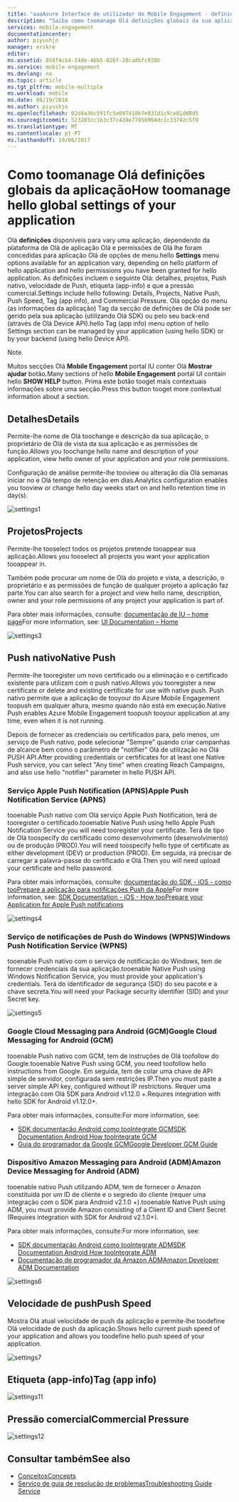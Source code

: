 ```yaml
---
title: "aaaAzure Interface de utilizador do Mobile Engagement - definições"
description: "Saiba como toomanage Olá definições globais da sua aplicação utilizando o Azure Mobile Engagement"
services: mobile-engagement
documentationcenter: 
author: piyushjo
manager: erikre
editor: 
ms.assetid: 858f4cb4-14de-4bb5-826f-28cadbfc928b
ms.service: mobile-engagement
ms.devlang: na
ms.topic: article
ms.tgt_pltfrm: mobile-multiple
ms.workload: mobile
ms.date: 08/19/2016
ms.author: piyushjo
ms.openlocfilehash: 02d4a36c591fc5e097410b7e931d1c9ce81d68d5
ms.sourcegitcommit: 523283cc1b3c37c428e77850964dc1c33742c5f0
ms.translationtype: MT
ms.contentlocale: pt-PT
ms.lasthandoff: 10/06/2017
---
```

# <a name="how-toomanage-hello-global-settings-of-your-application"></a><span data-ttu-id="b93f1-103">Como toomanage Olá definições globais da aplicação</span><span class="sxs-lookup"><span data-stu-id="b93f1-103">How toomanage hello global settings of your application</span></span>
<span data-ttu-id="b93f1-104">Olá **definições** disponíveis para vary uma aplicação, dependendo da plataforma de Olá de aplicação Olá e permissões de Olá lhe foram concedidas para aplicação Olá de opções de menu.</span><span class="sxs-lookup"><span data-stu-id="b93f1-104">hello **Settings** menu options available for an application vary, depending on hello platform of hello application and hello permissions you have been granted for hello application.</span></span> <span data-ttu-id="b93f1-105">As definições incluem o seguinte Olá: detalhes, projetos, Push nativo, velocidade de Push, etiqueta (app-info) e que a pressão comercial.</span><span class="sxs-lookup"><span data-stu-id="b93f1-105">Settings include hello following: Details, Projects, Native Push, Push Speed, Tag (app info), and Commercial Pressure.</span></span> <span data-ttu-id="b93f1-106">Olá opção do menu (as informações da aplicação) Tag da secção de definições de Olá pode ser gerido pela sua aplicação (utilizando Olá SDK) ou pelo seu back-end (através de Olá Device API).</span><span class="sxs-lookup"><span data-stu-id="b93f1-106">hello Tag (app info) menu option of hello Settings section can be managed by your application (using hello SDK) or by your backend (using hello Device API).</span></span> 

> [!NOTE]
> <span data-ttu-id="b93f1-107">Muitos secções Olá **Mobile Engagement** portal IU conter Olá **Mostrar ajudar** botão.</span><span class="sxs-lookup"><span data-stu-id="b93f1-107">Many sections of hello **Mobile Engagement** portal UI contain hello **SHOW HELP** button.</span></span> <span data-ttu-id="b93f1-108">Prima este botão tooget mais contextuais informações sobre uma secção.</span><span class="sxs-lookup"><span data-stu-id="b93f1-108">Press this button tooget more contextual information about a section.</span></span>
> 
> 

## <a name="details"></a><span data-ttu-id="b93f1-109">Detalhes</span><span class="sxs-lookup"><span data-stu-id="b93f1-109">Details</span></span>
<span data-ttu-id="b93f1-110">Permite-lhe nome de Olá toochange e descrição da sua aplicação, o proprietário de Olá de vista da sua aplicação e as permissões de função.</span><span class="sxs-lookup"><span data-stu-id="b93f1-110">Allows you toochange hello name and description of your application, view hello owner of your application and your role permissions.</span></span> 

<span data-ttu-id="b93f1-111">Configuração de análise permite-lhe tooview ou alteração dia Olá semanas iniciar no e Olá tempo de retenção em dias.</span><span class="sxs-lookup"><span data-stu-id="b93f1-111">Analytics configuration enables  you tooview or change hello day weeks start on and hello retention time in day(s).</span></span>

  ![settings1][46]

## <a name="projects"></a><span data-ttu-id="b93f1-113">Projetos</span><span class="sxs-lookup"><span data-stu-id="b93f1-113">Projects</span></span>
<span data-ttu-id="b93f1-114">Permite-lhe tooselect todos os projetos pretende tooappear sua aplicação.</span><span class="sxs-lookup"><span data-stu-id="b93f1-114">Allows you tooselect all projects you want your application tooappear in.</span></span> 

<span data-ttu-id="b93f1-115">Também pode procurar um nome de Olá do projeto e vista, a descrição, o proprietário e as permissões de função de qualquer projeto a aplicação faz parte.</span><span class="sxs-lookup"><span data-stu-id="b93f1-115">You can also search for a project and view hello name, description, owner and your role permissions of any project your application is part of.</span></span>

<span data-ttu-id="b93f1-116">Para obter mais informações, consulte: [documentação de IU – home page][Link 13]</span><span class="sxs-lookup"><span data-stu-id="b93f1-116">For more information, see: [UI Documentation – Home][Link 13]</span></span>

  ![settings3][48]

## <a name="native-push"></a><span data-ttu-id="b93f1-118">Push nativo</span><span class="sxs-lookup"><span data-stu-id="b93f1-118">Native Push</span></span>
<span data-ttu-id="b93f1-119">Permite-lhe tooregister um novo certificado ou a eliminação e o certificado existente para utilizam com o push nativo.</span><span class="sxs-lookup"><span data-stu-id="b93f1-119">Allows you tooregister a new certificate or delete and existing certificate for use with native push.</span></span> <span data-ttu-id="b93f1-120">Push nativo permite que a aplicação de tooyour do Azure Mobile Engagement toopush em qualquer altura, mesmo quando não está em execução.</span><span class="sxs-lookup"><span data-stu-id="b93f1-120">Native Push enables Azure Mobile Engagement toopush tooyour application at any time, even when it is not running.</span></span> 

<span data-ttu-id="b93f1-121">Depois de fornecer as credenciais ou certificados para, pelo menos, um serviço de Push nativo, pode selecionar "Sempre" quando criar campanhas de alcance bem como o parâmetro de "notifier" Olá de utilização no Olá PUSH API.</span><span class="sxs-lookup"><span data-stu-id="b93f1-121">After providing credentials or certificates for at least one Native Push service, you can select "Any time" when creating Reach Campaigns, and also use hello "notifier" parameter in hello PUSH API.</span></span>

### <a name="apple-push-notification-service-apns"></a><span data-ttu-id="b93f1-122">Serviço Apple Push Notification (APNS)</span><span class="sxs-lookup"><span data-stu-id="b93f1-122">Apple Push Notification Service (APNS)</span></span>
<span data-ttu-id="b93f1-123">tooenable Push nativo com Olá serviço Apple Push Notification, terá de tooregister o certificado.</span><span class="sxs-lookup"><span data-stu-id="b93f1-123">tooenable Native Push using hello Apple Push Notification Service you will need tooregister your certificate.</span></span> <span data-ttu-id="b93f1-124">Terá de tipo de Olá toospecify do certificado como desenvolvimento (desenvolvimento) ou de produção (PROD).</span><span class="sxs-lookup"><span data-stu-id="b93f1-124">You will need toospecify hello type of certificate as either development (DEV) or production (PROD).</span></span> <span data-ttu-id="b93f1-125">Em seguida, irá precisar de carregar a palavra-passe do certificado e Olá.</span><span class="sxs-lookup"><span data-stu-id="b93f1-125">Then you will need upload your certificate and hello password.</span></span>

<span data-ttu-id="b93f1-126">Para obter mais informações, consulte: [documentação do SDK - iOS - como tooPrepare a aplicação para notificações Push da Apple][Link 5]</span><span class="sxs-lookup"><span data-stu-id="b93f1-126">For more information, see: [SDK Documentation - iOS - How tooPrepare your Application for Apple Push notifications][Link 5]</span></span>

![settings4][49]

### <a name="windows-push-notification-service-wpns"></a><span data-ttu-id="b93f1-128">Serviço de notificações de Push do Windows (WPNS)</span><span class="sxs-lookup"><span data-stu-id="b93f1-128">Windows Push Notification Service (WPNS)</span></span>
<span data-ttu-id="b93f1-129">tooenable Push nativo com o serviço de notificação do Windows, tem de fornecer credenciais da sua aplicação.</span><span class="sxs-lookup"><span data-stu-id="b93f1-129">tooenable Native Push using Windows Notification Service, you must provide your application's credentials.</span></span> <span data-ttu-id="b93f1-130">Terá do identificador de segurança (SID) do seu pacote e a chave secreta.</span><span class="sxs-lookup"><span data-stu-id="b93f1-130">You will need your Package security identifier (SID) and your Secret key.</span></span>

![settings5][50]

### <a name="google-cloud-messaging-for-android-gcm"></a><span data-ttu-id="b93f1-132">Google Cloud Messaging para Android (GCM)</span><span class="sxs-lookup"><span data-stu-id="b93f1-132">Google Cloud Messaging for Android (GCM)</span></span>
<span data-ttu-id="b93f1-133">tooenable Push nativo com GCM, tem de instruções de Olá toofollow do Google.</span><span class="sxs-lookup"><span data-stu-id="b93f1-133">tooenable Native Push using GCM, you need toofollow hello instructions from Google.</span></span> <span data-ttu-id="b93f1-134">Em seguida, tem de colar uma chave de API simple de servidor, configurada sem restrições IP.</span><span class="sxs-lookup"><span data-stu-id="b93f1-134">Then you must paste a server simple API key, configured without IP restrictions.</span></span> <span data-ttu-id="b93f1-135">Requer uma integração com Olá SDK para Android v1.12.0 +.</span><span class="sxs-lookup"><span data-stu-id="b93f1-135">Requires integration with hello SDK for Android v1.12.0+.</span></span>

<span data-ttu-id="b93f1-136">Para obter mais informações, consulte:</span><span class="sxs-lookup"><span data-stu-id="b93f1-136">For more information, see:</span></span> 

* <span data-ttu-id="b93f1-137">[SDK documentação Android como tooIntegrate GCM][Link 5]</span><span class="sxs-lookup"><span data-stu-id="b93f1-137">[SDK Documentation Android How tooIntegrate GCM][Link 5]</span></span>
* [<span data-ttu-id="b93f1-138">Guia do programador da Google GCM</span><span class="sxs-lookup"><span data-stu-id="b93f1-138">Google Developer GCM Guide</span></span>](http://developer.android.com/guide/google/gcm/gs.html)

### <a name="amazon-device-messaging-for-android-adm"></a><span data-ttu-id="b93f1-139">Dispositivo Amazon Messaging para Android (ADM)</span><span class="sxs-lookup"><span data-stu-id="b93f1-139">Amazon Device Messaging for Android (ADM)</span></span>
<span data-ttu-id="b93f1-140">tooenable nativo Push utilizando ADM, tem de fornecer o Amazon <OAuth credentials> constituída por um ID de cliente e o segredo do cliente (requer uma integração com o SDK para Android v2.1.0 +).</span><span class="sxs-lookup"><span data-stu-id="b93f1-140">tooenable Native Push using ADM, you must provide Amazon <OAuth credentials> consisting of a Client ID and Client Secret (Requires integration with SDK for Android v2.1.0+).</span></span>

<span data-ttu-id="b93f1-141">Para obter mais informações, consulte:</span><span class="sxs-lookup"><span data-stu-id="b93f1-141">For more information, see:</span></span> 

* <span data-ttu-id="b93f1-142">[SDK documentação Android como tooIntegrate ADM][Link 5]</span><span class="sxs-lookup"><span data-stu-id="b93f1-142">[SDK Documentation Android How tooIntegrate ADM][Link 5]</span></span>
* [<span data-ttu-id="b93f1-143">Documentação de programador da Amazon ADM</span><span class="sxs-lookup"><span data-stu-id="b93f1-143">Amazon Developer ADM Documentation</span></span>](https://developer.amazon.com/sdk/adm/credentials.html#Getting)

![settings6][51]

## <a name="push-speed"></a><span data-ttu-id="b93f1-145">Velocidade de push</span><span class="sxs-lookup"><span data-stu-id="b93f1-145">Push Speed</span></span>
<span data-ttu-id="b93f1-146">Mostra Olá atual velocidade de push da aplicação e permite-lhe toodefine Olá velocidade de push da aplicação.</span><span class="sxs-lookup"><span data-stu-id="b93f1-146">Shows hello current push speed of your application and allows you toodefine hello push speed of your application.</span></span>

  ![settings7][52]

## <a name="tag-app-info"></a><span data-ttu-id="b93f1-148">Etiqueta (app-info)</span><span class="sxs-lookup"><span data-stu-id="b93f1-148">Tag (app info)</span></span>
![settings11][56]

## <a name="commercial-pressure"></a><span data-ttu-id="b93f1-150">Pressão comercial</span><span class="sxs-lookup"><span data-stu-id="b93f1-150">Commercial Pressure</span></span>
![settings12][57]

## <a name="see-also"></a><span data-ttu-id="b93f1-152">Consultar também</span><span class="sxs-lookup"><span data-stu-id="b93f1-152">See also</span></span>
* <span data-ttu-id="b93f1-153">[Conceitos][Link 6]</span><span class="sxs-lookup"><span data-stu-id="b93f1-153">[Concepts][Link 6]</span></span>
* <span data-ttu-id="b93f1-154">[Serviço de guia de resolução de problemas][Link 24]</span><span class="sxs-lookup"><span data-stu-id="b93f1-154">[Troubleshooting Guide Service][Link 24]</span></span>

<!--Image references-->
[1]: ./media/mobile-engagement-user-interface-navigation/navigation1.png
[2]: ./media/mobile-engagement-user-interface-home/home1.png
[3]: ./media/mobile-engagement-user-interface-home/home2.png
[4]: ./media/mobile-engagement-user-interface-home/home3.png
[5]: ./media/mobile-engagement-user-interface-home/home4.png
[6]: ./media/mobile-engagement-user-interface-home/home5.png
[7]: ./media/mobile-engagement-user-interface-my-account/myaccount1.png
[8]: ./media/mobile-engagement-user-interface-my-account/myaccount2.png
[9]: ./media/mobile-engagement-user-interface-my-account/myaccount3.png
[10]: ./media/mobile-engagement-user-interface-analytics/analytics1.png
[11]: ./media/mobile-engagement-user-interface-analytics/analytics2.png
[12]: ./media/mobile-engagement-user-interface-analytics/analytics3.png
[13]: ./media/mobile-engagement-user-interface-analytics/analytics4.png
[14]: ./media/mobile-engagement-user-interface-monitor/monitor1.png
[15]: ./media/mobile-engagement-user-interface-monitor/monitor2.png
[16]: ./media/mobile-engagement-user-interface-monitor/monitor3.png
[17]: ./media/mobile-engagement-user-interface-monitor/monitor4.png
[18]: ./media/mobile-engagement-user-interface-reach/reach1.png
[19]: ./media/mobile-engagement-user-interface-reach/reach2.png
[20]: ./media/mobile-engagement-user-interface-reach-campaign/Reach-Campaign1.png
[21]: ./media/mobile-engagement-user-interface-reach-campaign/Reach-Campaign2.png
[22]: ./media/mobile-engagement-user-interface-reach-campaign/Reach-Campaign3.png
[23]: ./media/mobile-engagement-user-interface-reach-campaign/Reach-Campaign4.png
[24]: ./media/mobile-engagement-user-interface-reach-campaign/Reach-Campaign5.png
[25]: ./media/mobile-engagement-user-interface-reach-campaign/Reach-Campaign6.png
[26]: ./media/mobile-engagement-user-interface-reach-campaign/Reach-Campaign7.png
[27]: ./media/mobile-engagement-user-interface-reach-campaign/Reach-Campaign8.png
[28]: ./media/mobile-engagement-user-interface-reach-campaign/Reach-Campaign9.png
[29]: ./media/mobile-engagement-user-interface-reach-criterion/Reach-Criterion1.png
[30]: ./media/mobile-engagement-user-interface-reach-content/Reach-Content1.png
[31]: ./media/mobile-engagement-user-interface-reach-content/Reach-Content2.png
[32]: ./media/mobile-engagement-user-interface-reach-content/Reach-Content3.png
[33]: ./media/mobile-engagement-user-interface-reach-content/Reach-Content4.png
[34]: ./media/mobile-engagement-user-interface-dashboard/dashboard1.png
[35]: ./media/mobile-engagement-user-interface-segments/segments1.png
[36]: ./media/mobile-engagement-user-interface-segments/segments2.png
[37]: ./media/mobile-engagement-user-interface-segments/segments3.png
[38]: ./media/mobile-engagement-user-interface-segments/segments4.png
[39]: ./media/mobile-engagement-user-interface-segments/segments5.png
[40]: ./media/mobile-engagement-user-interface-segments/segments6.png
[41]: ./media/mobile-engagement-user-interface-segments/segments7.png
[42]: ./media/mobile-engagement-user-interface-segments/segments8.png
[43]: ./media/mobile-engagement-user-interface-segments/segments9.png
[44]: ./media/mobile-engagement-user-interface-segments/segments10.png
[45]: ./media/mobile-engagement-user-interface-segments/segments11.png
[46]: ./media/mobile-engagement-user-interface-settings/settings1.png
[47]: ./media/mobile-engagement-user-interface-settings/settings2.png
[48]: ./media/mobile-engagement-user-interface-settings/settings3.png
[49]: ./media/mobile-engagement-user-interface-settings/settings4.png
[50]: ./media/mobile-engagement-user-interface-settings/settings5.png
[51]: ./media/mobile-engagement-user-interface-settings/settings6.png
[52]: ./media/mobile-engagement-user-interface-settings/settings7.png
[53]: ./media/mobile-engagement-user-interface-settings/settings8.png
[54]: ./media/mobile-engagement-user-interface-settings/settings9.png
[55]: ./media/mobile-engagement-user-interface-settings/settings10.png
[56]: ./media/mobile-engagement-user-interface-settings/settings11.png
[57]: ./media/mobile-engagement-user-interface-settings/settings12.png
[58]: ./media/mobile-engagement-user-interface-settings/settings13.png

<!--Link references-->
[Link 1]: mobile-engagement-user-interface.md
[Link 2]: mobile-engagement-troubleshooting-guide.md
[Link 3]: mobile-engagement-how-tos.md
[Link 4]: http://go.microsoft.com/fwlink/?LinkID=525553
[Link 5]: http://go.microsoft.com/fwlink/?LinkID=525554
[Link 6]: http://go.microsoft.com/fwlink/?LinkId=525555
[Link 7]: https://account.windowsazure.com/PreviewFeatures
[Link 8]: https://social.msdn.microsoft.com/Forums/azure/home?forum=azuremobileengagement
[Link 9]: http://azure.microsoft.com/services/mobile-engagement/
[Link 10]: http://azure.microsoft.com/documentation/services/mobile-engagement/
[Link 11]: http://azure.microsoft.com/pricing/details/mobile-engagement/
[Link 12]: mobile-engagement-user-interface-navigation.md
[Link 13]: mobile-engagement-user-interface-home.md
[Link 14]: mobile-engagement-user-interface-my-account.md
[Link 15]: mobile-engagement-user-interface-analytics.md
[Link 16]: mobile-engagement-user-interface-monitor.md
[Link 17]: mobile-engagement-user-interface-reach.md
[Link 18]: mobile-engagement-user-interface-segments.md
[Link 19]: mobile-engagement-user-interface-dashboard.md
[Link 20]: mobile-engagement-user-interface-settings.md
[Link 21]: mobile-engagement-troubleshooting-guide-analytics.md
[Link 22]: mobile-engagement-troubleshooting-guide-apis.md
[Link 23]: mobile-engagement-troubleshooting-guide-push-reach.md
[Link 24]: mobile-engagement-troubleshooting-guide-service.md
[Link 25]: mobile-engagement-troubleshooting-guide-sdk.md
[Link 26]: mobile-engagement-troubleshooting-guide-sr-info.md
[Link 27]: ../mobile-engagement-how-tos-first-push.md
[Link 28]: ../mobile-engagement-how-tos-test-campaign.md
[Link 29]: ../mobile-engagement-how-tos-personalize-push.md
[Link 30]: ../mobile-engagement-how-tos-differentiate-push.md
[Link 31]: ../mobile-engagement-how-tos-schedule-campaign.md
[Link 32]: ../mobile-engagement-how-tos-text-view.md
[Link 33]: ../mobile-engagement-how-tos-web-view.md

